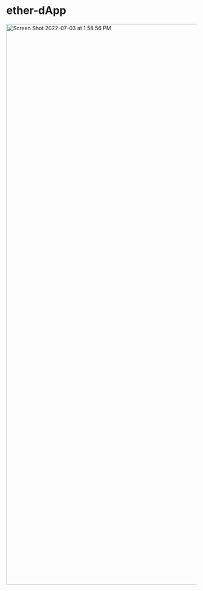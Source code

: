 # ether-dApp
<img width="1483" alt="Screen Shot 2022-07-03 at 1 58 56 PM" src="https://user-images.githubusercontent.com/79714014/177054997-c149cbaa-f8e2-4ec7-95b2-728a86cd98fd.png">
